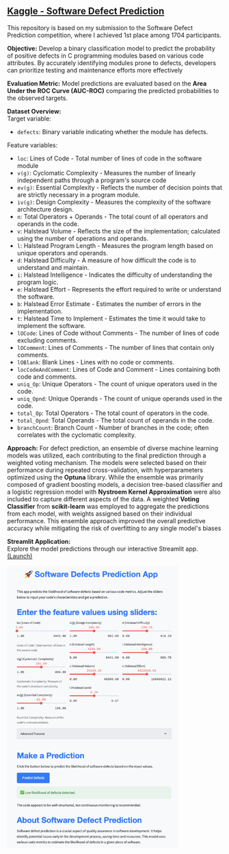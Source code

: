 ## [Kaggle - Software Defect Prediction](https://www.kaggle.com/competitions/playground-series-s3e23/overview)

This repository is based on my submission to the Software Defect Prediction competition, where I achieved 1st place among 1704 participants.  

**Objective:** Develop a binary classification model to predict the probability of positive defects in C programming modules based on various code attributes. By accurately identifying modules prone to defects, developers can prioritize testing and maintenance efforts more effectively

**Evaluation Metric:** Model predictions are evaluated based on the **Area Under the ROC Curve (AUC-ROC)** comparing the predicted probabilities to the observed targets.  

**Dataset Overview:**  
Target variable:
- `defects`: Binary variable indicating whether the module has defects.

Feature variables:
- `loc`: Lines of Code - Total number of lines of code in the software module
- `v(g)`: Cyclomatic Complexity - Measures the number of linearly independent paths through a program's source code
- `ev(g)`: Essential Complexity - Reflects the number of decision points that are strictly necessary in a program module.
- `iv(g)`: Design Complexity - Measures the complexity of the software architecture design.
- `n`: Total Operators + Operands - The total count of all operators and operands in the code.
- `v`: Halstead Volume - Reflects the size of the implementation; calculated using the number of operations and operands.
- `l`: Halstead Program Length - Measures the program length based on unique operators and operands.
- `d`: Halstead Difficulty - A measure of how difficult the code is to understand and maintain.
- `i`: Halstead Intelligence - Indicates the difficulty of understanding the program logic.
- `e`: Halstead Effort - Represents the effort required to write or understand the software.
- `b`: Halstead Error Estimate - Estimates the number of errors in the implementation.
- `t`: Halstead Time to Implement - Estimates the time it would take to implement the software.
- `lOCode`: Lines of Code without Comments - The number of lines of code excluding comments.
- `lOComment`: Lines of Comments - The number of lines that contain only comments.
- `lOBlank`: Blank Lines - Lines with no code or comments.
- `locCodeAndComment`: Lines of Code and Comment - Lines containing both code and comments.
- `uniq_Op`: Unique Operators - The count of unique operators used in the code.
- `uniq_Opnd`: Unique Operands - The count of unique operands used in the code.
- `total_Op`: Total Operators - The total count of operators in the code.
- `total_Opnd`: Total Operands - The total count of operands in the code.
- `branchCount`: Branch Count - Number of branches in the code; often correlates with the cyclomatic complexity.

**Approach:** For defect prediction, an ensemble of diverse machine learning models was utilized, each contributing to the final prediction through a weighted voting mechanism. The models were selected based on their performance during repeated cross-validation, with hyperparameters optimized using the **Optuna** library. While the ensemble was primarily composed of gradient boosting models, a decision tree-based classifier and a logistic regression model with **Nystroem Kernel Approximation** were also included to capture different aspects of the data. A weighted **Voting Classifier** from **scikit-learn** was employed to aggregate the predictions from each model, with weights assigned based on their individual performance. This ensemble approach improved the overall predictive accuracy while mitigating the risk of overfitting to any single model's biases

**Streamlit Application:**  
Explore the model predictions through our interactive Streamlit app. [(Launch)](https://theod9-kaggle-softwaredefectpredicition-app2-tqtlny.streamlit.app/)  

  

<p align="left">
    <img src="images/Streamlit_App_Screenshot.png" alt="Software Defect Prediction" width="400" />
    <br>
</p>

